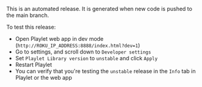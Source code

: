 <!-- markdownlint-disable MD041 -->

This is an automated release. It is generated when new code is pushed to the main branch.

To test this release:

- Open Playlet web app in dev mode (`http://ROKU_IP_ADDRESS:8888/index.html?dev=1`)
- Go to settings, and scroll down to `Developer settings`
- Set `Playlet Library version` to `unstable` and click `Apply`
- Restart Playlet
- You can verify that you're testing the `unstable` release in the `Info` tab in Playlet or the web app
